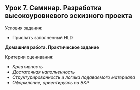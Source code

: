 
## Урок 7. Семинар. Разработка высокоуровневого эскизного проекта

Условия задания:

- Прислать заполненный HLD

**Домашняя работа. Практическое задание**

Критерии оценивания:
- *Креативность*
- *Достаточная наполненность*
- *Структурированность и логика подаваемого материала*
- *Оформление, ориентируясь на ВКР*